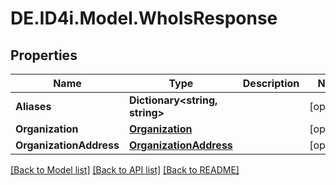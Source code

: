 # DE.ID4i.Model.WhoIsResponse
## Properties

Name | Type | Description | Notes
------------ | ------------- | ------------- | -------------
**Aliases** | **Dictionary&lt;string, string&gt;** |  | [optional] 
**Organization** | [**Organization**](Organization.md) |  | [optional] 
**OrganizationAddress** | [**OrganizationAddress**](OrganizationAddress.md) |  | [optional] 

[[Back to Model list]](../README.md#documentation-for-models) [[Back to API list]](../README.md#documentation-for-api-endpoints) [[Back to README]](../README.md)

